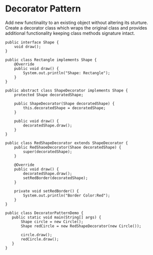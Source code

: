 # Decorator Pattern

Add new functinality to an existing object without altering its sturture. Create a decorator class which wraps the original class and provides additional functionality keeping class methods signature intact.

```
public interface Shape {
    void draw();
}

public class Rectangle implements Shape {
    @Override
    public void draw() {
        System.out.println("Shape: Rectangle");
    }
}

public abstract class ShapeDecorator implements Shape {
    protected Shape decoratedShape;

    public ShapeDecorator(Shape decoratedShape) {
        this.decoratedShape = decoratedShape;
    }

    public void draw() {
        decoratedShape.draw();
    }
}

public class RedShapeDecorator extends ShapeDecorator {
    public RedShaoeDecorator(Shaoe decoratedShape) {
        super(decoratedShape);
    }

    @Override
    public void draw() {
        decoratedShape.draw();
        setRedBorder(decoratedShape);
    }

    private void setRedBorder() {
        System.out.println("Border Color:Red");
    }
}

public class DecoratorPatternDemo {
   public static void main(String[] args) {
       Shape circle = new Circle();
       Shape redCircle = new RedShapeDecorator(new Circle());

       circle.draw();
       redCircle.draw();
   }
}
```